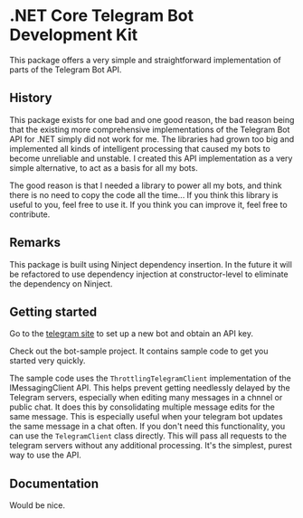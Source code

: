 # .NET Core Telegram Bot Development Kit
This package offers a very simple and straightforward implementation of parts of the Telegram Bot API.

## History
This package exists for one bad and one good reason, the bad reason being that the existing more comprehensive implementations of the Telegram Bot API for .NET simply did not work for me. 
The libraries had grown too big and implemented all kinds of intelligent processing that caused my bots to become unreliable and unstable.
I created this API implementation as a very simple alternative, to act as a basis for all my bots.

The good reason is that I needed a library to power all my bots, and think there is no need to copy the code all the time... If you think this library is useful to you, feel free to use it. 
If you think you can improve it, feel free to contribute.

## Remarks

This package is built using Ninject dependency insertion. In the future it will be refactored to use dependency injection at constructor-level to eliminate the dependency on Ninject.

## Getting started

Go to the [telegram site](https://core.telegram.org/bots#6-botfather) to set up a new bot and obtain an API key.

Check out the bot-sample project. It contains sample code to get you started very quickly.

The sample code uses the `ThrottlingTelegramClient` implementation of the IMessagingClient API. This helps prevent getting needlessly delayed by the Telegram servers, 
especially when editing many messages in a chnnel or public chat. It does this by consolidating multiple message edits for the same message. This is especially useful when
your telegram bot updates the same message in a chat often. If you don't need this functionality, you can use the `TelegramClient` class directly. This will pass all requests
to the telegram servers without any additional processing. It's the simplest, purest way to use the API.

## Documentation

Would be nice.